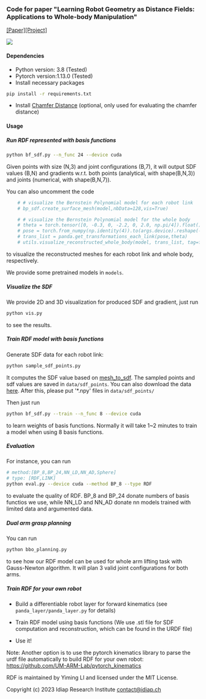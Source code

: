 <!-- This code is submitted as supplemental materials for paper: "Learning Robot Geometry as Distance Fields: Applications to Whole-body Manipulation" -->

### Code for paper "Learning Robot Geometry as Distance Fields: Applications to Whole-body Manipulation"

[[Paper]](https://arxiv.org/pdf/2307.00533.pdf)[[Project]](https://sites.google.com/view/lrdf)

<img src='robot_sdf.gif'/>

#### Dependencies

- Python version: 3.8 (Tested)
- Pytorch version:1.13.0 (Tested)
- Install necessary packages

```sh
pip install -r requirements.txt
```

- Install [Chamfer Distance](https://github.com/otaheri/chamfer_distance) (optional, only used for evaluating the
  chamfer distance)

#### Usage

##### Run RDF represented with basis functions

```sh
python bf_sdf.py --n_func 24 --device cuda
```

Given points with size (N,3) and joint configurations (B,7), it will output SDF values (B,N) and gradients w.r.t. both
points (analytical, with shape(B,N,3)) and joints (numerical, with shape(B,N,7)).

You can also uncomment the code

``` python
    # # visualize the Bernstein Polynomial model for each robot link
    # bp_sdf.create_surface_mesh(model,nbData=128,vis=True)

    # # visualize the Bernstein Polynomial model for the whole body
    # theta = torch.tensor([0, -0.3, 0, -2.2, 0, 2.0, np.pi/4]).float().to(args.device).reshape(-1,7)
    # pose = torch.from_numpy(np.identity(4)).to(args.device).reshape(-1, 4, 4).expand(len(theta),4,4).float()
    # trans_list = panda.get_transformations_each_link(pose,theta)
    # utils.visualize_reconstructed_whole_body(model, trans_list, tag=f'BP_{args.n_func}')
```

to visualize the reconstructed meshes for each robot link and whole body, respectively.

We provide some pretrained models in ```models```.

##### Visualize the SDF

We provide 2D and 3D visualization for produced SDF and gradient, just run

```sh
python vis.py
```

to see the results.

##### Train RDF model with basis functions

Generate SDF data for each robot link:

```sh
python sample_sdf_points.py 
```

It computes the SDF value based on [mesh_to_sdf](https://github.com/marian42/mesh_to_sdf). The sampled points and sdf
values are saved in ```data/sdf_points```. You can also download the
data [here](https://drive.google.com/file/d/1lsdJzxECFOILhYiCJydOcruKoqB6QiJR/view?usp=sharing). After this, please
put '*.npy' files in ```data/sdf_points/```

Then just run

```sh
python bf_sdf.py --train --n_func 8 --device cuda
```

to learn weights of basis functions. Normally it will take 1~2 minutes to train a model when using 8 basis functions.

##### Evaluation

For instance, you can run

```sh
# method:[BP_8,BP_24,NN_LD,NN_AD,Sphere]
# type: [RDF,LINK] 
python eval.py --device cuda --method BP_8 --type RDF 
```

to evaluate the quality of RDF. BP_8 and BP_24 donate numbers of basis functios we use, while NN_LD and NN_AD donate nn
models trained with limited data and argumented data.

##### Dual arm grasp planning

You can run

```sh
python bbo_planning.py
```

to see how our RDF model can be used for whole arm lifting task with Gauss-Newton algorithm. It will plan 3 valid joint
configurations for both arms.

##### Train RDF for your own robot

- Build a differentiable robot layer for forward kinematics (see ```panda_layer/panda_layer.py``` for details)

- Train RDF model using basis functions (We use .stl file for SDF computation and reconstruction, which can be found in
  the URDF file)

- Use it!

Note: Another option is to use the pytorch kinematics library to parse the urdf file automatically to build RDF for your
own robot: https://github.com/UM-ARM-Lab/pytorch_kinematics

RDF is maintained by Yiming LI and licensed under the MIT License.

Copyright (c) 2023 Idiap Research Institute <contact@idiap.ch>
